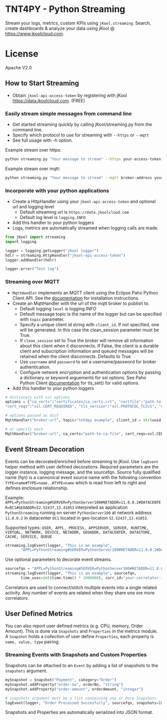 # TNT4PY - Python Streaming
Stream your logs, metrics, custom KPIs using `jKool.streaming`. Search, create dashboards & analyze your data using jKool @ https://www.jkoolcloud.com.

# License
Apache V2.0

## How to Start Streaming
* Obtain `jkool-api-access-token` by registering with jKool https://data.jkoolcloud.com. (FREE)

### Easily stream simple messages from command line
* Get started streaming quickly by calling jKool/streaming.py from the command line.
* Specify which protocol to use for streaming with `--https` or `--mqtt`
* See full usage with -h option.

Example stream over https:
~~~sh
python streaming.py "Your message to stream" --https your-access-token
~~~~

Example stream over mqtt:
~~~sh
python streaming.py "Your message to stream" --mqtt broker-address your-username your-password --topic python/streams
~~~

### Incorporate with your python applications
* Create a HttpHandler using your `jkool-api-access-token` and optional url and logging level
    * Default streaming url is `https://data.jkoolcloud.com`
    * Default log level is `logging.INFO`
* Add this handler to your python loggers
* Logs, metrics are automatically streamed when logging calls are made.

~~~~python
from jKool import streaming
import logging

logger = logging.getLogger("jKool logger")
hdlr = streaming.HttpHandler("jkool-api-access-token")
logger.addHandler(hdlr)

logger.error("Test log")
~~~~

### Streaming over MQTT
* `MqttHandler` implements an MQTT client using the Eclipse Paho Python Client API. See the [documentation](https://eclipse.org/paho/clients/python/) for installation instructions.
* Create an MqttHandler with the url of the mqtt broker to publish to.
   * Default logging `level` is logging.INFO
   * Default message topic is the name of the logger but can be specified with `topic` parameter.
   * Specify a unique client id string with `client_id`. If not specified, one will be generated. In this case the clean_session parameter must be True.
   * If `clean_session` set to True the broker will remove all information about this client when it disconnects. If False, the client is a durable client and subscription information and queued messages will be retained when the client disconnects. Defaults to True
   * Use `username` and `password` to set a username/password for broker authentication.
   * Configure network encryption and authentication options by passing a dictionary or keyword arguements for ssl options. See Paho Python Client [documentation](https://eclipse.org/paho/clients/python/docs/#option-functions) for tls_set() for valid options.
* Add this handler to your python loggers

~~~python
# dictionary with ssl options
options = {"ca_certs":"certificates/ca_certs.crt", "certfile":"path-to-certfile", "keyfile":"path-to-keyfile",
"cert_reqs":"ssl.CERT_REQUIRED", "tls_version":"ssl.PROTOCOL_TLSv1", "ciphers":"a-cipher"}

# options passed as dict
MqttHandler("broker-url", topic="tnt4py example", client_id = str(uuid.uuid4()), clean_session=False, **options)

# or specify each
MqttHandler("broker-url", ca_certs="path-to-ca-file", cert_reqs=ssl.CERT_REQUIRED)
~~~

## Event Stream Decoration
Events can be decorated/enriched before streaming to jKool. Use `logEvent` helper method with user defined decorations.
Required parameters are the logger instance, logging message, and the sourcefqn. Source fully qualified name (fqn) is a cannonical event source name with the following convention `TYPE=name#TYPE=name..#TYPE=name` which is read from left to right and defines enclosure relationship. 

Example: `APPL=PythonStreaming#SERVER=PythonServer100#NETADDR=11.0.0.2#DATACENTER=DC1#GEOADDR=52.52437,13.41053` interpreted as application `PythonStreaming` running on server `PythonServer100` at network address `11.0.0.2` in datacenter `DC1` located in geo-location `52.52437,13.41053`. 

Supported types: `USER, APPL, PROCESS, APPSERVER, SERVER, RUNTIME, VIRTUAL, NETWORK, DEVICE, NETADDR, GEOADDR, DATACENTER, DATASTORE, CACHE, SERVICE, QUEUE` 

~~~~python
streaming.logEvent(logger, "This is an example",
       "APPL=PythonStreaming#SERVER=PythonServer100#NETADDR=11.0.0.2#DATACENTER=DC1#GEOADDR=52.52437,13.41053")
~~~~

Use optional parameters to decorate event streams.

~~~~python
sourcefqn = "APPL=PythonStreaming#SERVER=PythonServer100#NETADDR=11.0.0.2#DATACENTER=DC1#GEOADDR=52.52437,13.41053"
streaming.logEvent(logger, "This is an example", sourcefqn,
       time_usec=int(time.time() * 1000000), corr_id="your-correlator-id", location="Atlanta, Ga")
~~~~
Correlators are used to connect/stitch multiple events into a single related activity. Any number of events are related when they share one ore more correlators.

## User Defined Metrics
You can also report user defined metrics (e.g. CPU, memory, Order Amount).
This is done via `Snapshots` and `Properties` in the metrics module. A `Snapshot` holds a collection of user define `Properties`, each property is `name, value, type` pairing.

### Streaming Events with Snapshots and Custom Properties
Snapshots can be attached to an `Event` by adding a list of snapshots to the `snapshots` argument.

~~~~python
mySnapshot = Snapshot("Payment", category="Order")
mySnapshot.addProperty("order-no", orderNo, "string")
mySnapshot.addProperty("order-amount", orderAmount, "integer")

# snapshots argument must be a list containing one or more Snapshots
logEvent(logger, "Order Processed Succesfully", sourcefqn, snapshots=[mySnapshot])
~~~~

Snapshots and Properties are automatically serialized into JSON format.

